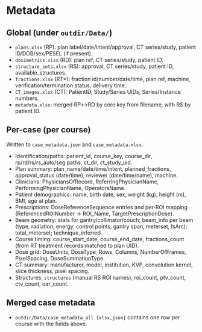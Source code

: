 # Metadata

## Global (under `outdir/Data/`)
- `plans.xlsx` (RP): plan label/date/intent/approval, CT series/study, patient ID/DOB/sex/PESEL (if present).
- `dosimetrics.xlsx` (RD): plan ref, CT series/study, patient ID.
- `structure_sets.xlsx` (RS): approval, CT series/study, patient ID, available_structures.
- `fractions.xlsx` (RT*): fraction id/number/date/time, plan ref, machine, verification/termination status, delivery time.
- `CT_images.xlsx` (CT): PatientID, Study/Series UIDs, Series/Instance numbers.
- `metadata.xlsx`: merged RP↔RD by core key from filename, with RS by patient ID.

## Per-case (per course)
Written to `case_metadata.json` and `case_metadata.xlsx`.

- Identification/paths: patient_id, course_key, course_dir, rp/rd/rs/rs_auto/seg paths, ct_dir, ct_study_uid.
- Plan summary: plan_name/date/time/intent, planned_fractions, approval_status (date/time), reviewer (date/time/name), machine.
- Clinicians: PhysiciansOfRecord, ReferringPhysicianName, PerformingPhysicianName, OperatorsName.
- Patient demographics: name, birth date, sex, weight (kg), height (m), BMI, age at plan.
- Prescriptions: DoseReferenceSequence entries and per‑ROI mapping (ReferencedROINumber → ROI_Name, TargetPrescriptionDose).
- Beam geometry: stats for gantry/collimator/couch; beam_info per beam (type, radiation, energy, control points, gantry span, meterset, IsArc); total_meterset; technique_inferred.
- Course timing: course_start_date, course_end_date, fractions_count (from RT treatment records matched to plan UID).
- Dose grid: DoseUnits, DoseType, Rows, Columns, NumberOfFrames, PixelSpacing, DoseSummationType.
- CT summary: manufacturer, model, institution, KVP, convolution kernel, slice thickness, pixel spacing.
- Structures: `structures` (manual RS ROI names), roi_count, ptv_count, ctv_count, oar_count.

## Merged case metadata
- `outdir/Data/case_metadata_all.{xlsx,json}` contains one row per course with the fields above.

